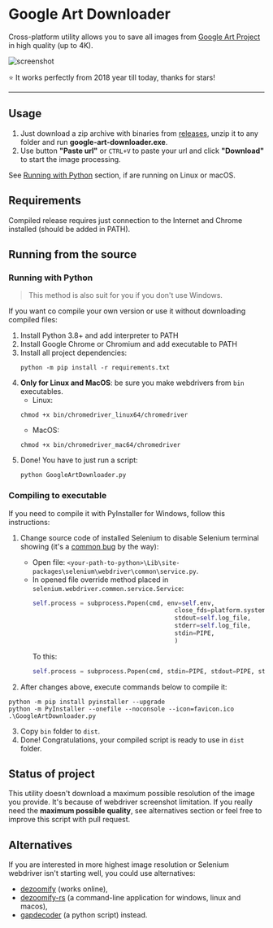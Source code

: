 # Google Art Downloader

Cross-platform utility allows you to save all images from [Google Art Project](https://artsandculture.google.com) in high quality (up to 4K).

![screenshot](https://user-images.githubusercontent.com/15357833/144015262-a51e5260-7d81-40eb-b106-9faa9fc5ae1b.png)

⭐ It works perfectly from 2018 year till today, thanks for stars!

---

## Usage

1. Just download a zip archive with binaries from [releases](https://github.com/mewforest/google-art-downloader/releases), unzip it to any
folder and run **google-art-downloader.exe**.
2. Use button **"Paste url"** or `CTRL+V` to paste your url and click **"Download"** to start the image processing.

See [Running with Python](#running-with-python) section, if are running on Linux or macOS.

## Requirements

Compiled release requires just connection to the Internet and Chrome installed (should be added in PATH).

## Running from the source

### <a name="running-with-python"></a> Running with Python

> This method is also suit for you if you don't use Windows.

If you want co compile your own version or use it without downloading compiled files:

1. Install Python 3.8+ and add interpreter to PATH
2. Install Google Chrome or Chromium and add executable to PATH
3. Install all project dependencies:
   ```shell
   python -m pip install -r requirements.txt
   ```
4. **Only for Linux and MacOS**: be sure you make webdrivers from `bin` executables.
   - Linux:
    ```shell
    chmod +x bin/chromedriver_linux64/chromedriver
    ```
    - MacOS:
    ```shell
    chmod +x bin/chromedriver_mac64/chromedriver
    ```
5. Done! You have to just run a script:
    ```shell
    python GoogleArtDownloader.py
    ```
   
### Compiling to executable 
If you need to compile it with PyInstaller for Windows, follow this instructions:
1. Change source code of installed Selenium to disable Selenium terminal showing 
  (it's a [common bug](https://stackoverflow.com/a/46543874/8363830) by the way):
  
   - Open file: `<your-path-to-python>\Lib\site-packages\selenium\webdriver\common\service.py`. 
   - In opened file override method placed in `selenium.webdriver.common.service.Service`:
      ```python
      self.process = subprocess.Popen(cmd, env=self.env,
                                             close_fds=platform.system() != 'Windows',
                                             stdout=self.log_file,
                                             stderr=self.log_file,
                                             stdin=PIPE,
                                             )
      ```
      To this:
       ```python
       self.process = subprocess.Popen(cmd, stdin=PIPE, stdout=PIPE, stderr=PIPE, creationflags=0x08000000)
       ```
2.  After changes above, execute commands below to compile it:
   ```shell
   python -m pip install pyinstaller --upgrade
   python -m PyInstaller --onefile --noconsole --icon=favicon.ico .\GoogleArtDownloader.py
   ```
3. Copy `bin` folder to `dist`.
4. Done! Congratulations, your compiled script is ready to use in `dist` folder.

## Status of project

This utility doesn't download a maximum possible resolution of the image you provide.
It's because of webdriver screenshot limitation. If you really need the **maximum possible quality**, see alternatives section 
or feel free to improve this script with pull request. 

## Alternatives
If you are interested in more highest image resolution or Selenium webdriver isn't starting well, you could use alternatives:
- [dezoomify](https://ophir.alwaysdata.net/dezoomify/dezoomify.html) (works online),
- [dezoomify-rs](https://github.com/lovasoa/dezoomify-rs) (a command-line application for windows, linux and macos),
- [gapdecoder](https://github.com/gap-decoder/gapdecoder) (a python script) instead.

